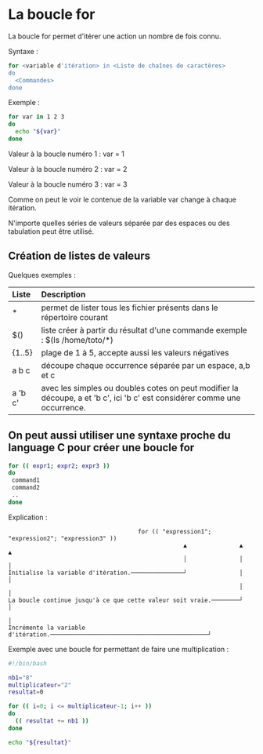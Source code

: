 # La boucle for

La boucle for permet d'itérer une action un nombre de fois connu.

Syntaxe :

```bash
for <variable d'itération> in <Liste de chaînes de caractères>
do
  <Commandes>
done
``` 

Exemple :

```bash
for var in 1 2 3
do
  echo "${var}"
done
```

Valeur à la boucle numéro 1 : var = 1

Valeur à la boucle numéro 2 : var = 2

Valeur à la boucle numéro 3 : var = 3

Comme on peut le voir le contenue de la variable var change à chaque itération.

N'importe quelles séries de valeurs séparée par des espaces ou des tabulation peut être utilisé.

## Création de listes de valeurs

Quelques exemples :

| Liste | Description |
|:---|:---|
| * | permet de lister tous les fichier présents dans le répertoire courant |
| $(<commande>) | liste créer à partir du résultat d'une commande exemple : $(ls /home/toto/*) |
| {1..5} | plage de 1 à 5, accepte aussi les valeurs négatives |
| a b c | découpe chaque occurrence séparée par un espace, a,b et c |
| a 'b c' | avec les simples ou doubles cotes on peut modifier la découpe, a et 'b c', ici 'b c' est considérer comme une occurrence. |

## On peut aussi utiliser une syntaxe proche du language C pour créer une boucle for

```bash
for (( expr1; expr2; expr3 ))
do
 command1
 command2
 ..
done
```
Explication :

```
                                     for (( "expression1"; "expression2"; "expression3" ))
                                                  ▲               ▲             ▲
                                                  │               │             │
Initialise la variable d'itération.───────────────┘               │             │
                                                                  │             │
La boucle continue jusqu'à ce que cette valeur soit vraie.────────┘             │
                                                                                │
Incrémente la variable d'itération.─────────────────────────────────────────────┘
```
Exemple avec une boucle for permettant de faire une multiplication :

```bash
#!/bin/bash

nb1="8"
multiplicateur="2"
resultat=0

for (( i=0; i <= multiplicateur-1; i++ ))
do
  (( resultat += nb1 ))
done

echo "${resultat}"

```

